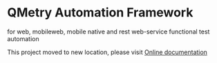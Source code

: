 # QMetry Automation Framework
  for web, mobileweb, mobile native and rest web-service functional test automation
  
  This project moved to new location, please visit <a href="https://qmetry.github.io/qaf/" target="_blank">Online documentation</a>
